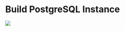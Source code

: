 # Build PostgreSQL Instance

<a href="https://portal.azure.com/#create/Microsoft.Template/uri/https%3A%2F%2Fraw.githubusercontent.com%2Fvys99AZBuild%2FAzureAutomation%2Fmaster%2F802-Deploy-SQL-Elastic-Pool%2Fazuredeploy.json" target="_blank">
   <img src="http://azuredeploy.net/deploybutton.png"/>
</a>